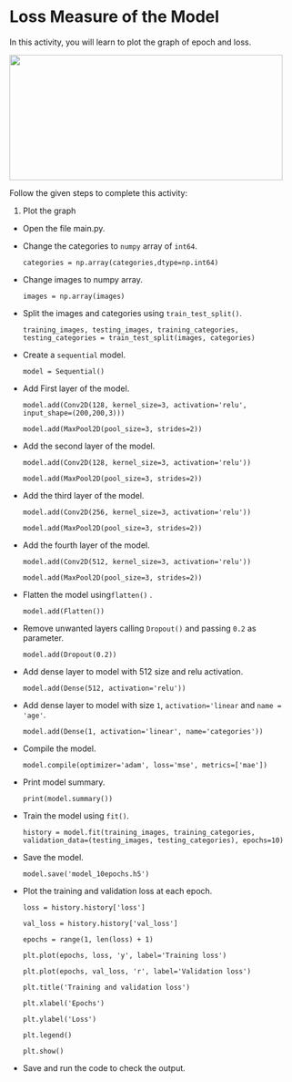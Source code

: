 Loss Measure of the Model
==============================

In this activity, you will learn to plot the graph of epoch and loss.


<img src= "https://s3.amazonaws.com/media-p.slid.es/uploads/1525749/images/10583080/image__20_.png" width = "480" height = "220">


Follow the given steps to complete this activity:


1. Plot the graph


* Open the file main.py.


* Change the categories to `numpy` array of `int64`.


    `categories = np.array(categories,dtype=np.int64)`


* Change images to numpy array.


    `images = np.array(images)`


* Split the images and categories using `train_test_split()`.


    `training_images, testing_images, training_categories, testing_categories = train_test_split(images, categories)`


* Create a `sequential` model.


    `model = Sequential()`


* Add First layer of the model.


    `model.add(Conv2D(128, kernel_size=3, activation='relu', input_shape=(200,200,3)))`


    `model.add(MaxPool2D(pool_size=3, strides=2))`


* Add the second layer of the model.


    `model.add(Conv2D(128, kernel_size=3, activation='relu'))`


    `model.add(MaxPool2D(pool_size=3, strides=2))`


* Add the third layer of the model.


    `model.add(Conv2D(256, kernel_size=3, activation='relu'))`


    `model.add(MaxPool2D(pool_size=3, strides=2))`


* Add the fourth layer of the model.


    `model.add(Conv2D(512, kernel_size=3, activation='relu'))`


    `model.add(MaxPool2D(pool_size=3, strides=2))`


* Flatten the model using`flatten()` .


    `model.add(Flatten())`


* Remove unwanted layers calling `Dropout()`  and passing `0.2` as parameter.


    `model.add(Dropout(0.2))`


* Add dense layer to model with 512 size and relu activation.


    `model.add(Dense(512, activation='relu'))`


* Add dense layer to model with size `1`, `activation='linear` and `name = 'age'`.


    `model.add(Dense(1, activation='linear', name='categories'))`


* Compile the model.

    `model.compile(optimizer='adam', loss='mse', metrics=['mae'])`

* Print model summary.

    `print(model.summary())`


* Train  the model using `fit()`.

    `history = model.fit(training_images, training_categories,
                    validation_data=(testing_images, testing_categories), epochs=10)`


* Save the model.

    `model.save('model_10epochs.h5')`


* Plot the training and validation loss at each epoch.

    `loss = history.history['loss']`

    `val_loss = history.history['val_loss']`

    `epochs = range(1, len(loss) + 1)`

    `plt.plot(epochs, loss, 'y', label='Training loss')`

    `plt.plot(epochs, val_loss, 'r', label='Validation loss')`

    `plt.title('Training and validation loss')`

    `plt.xlabel('Epochs')`

    `plt.ylabel('Loss')`

    `plt.legend()`

    `plt.show()`


* Save and run the code to check the output.
